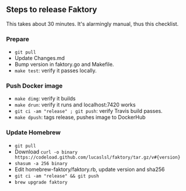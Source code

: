 ## Steps to release Faktory

This takes about 30 minutes.  It's alarmingly manual, thus this
checklist.

### Prepare

- `git pull`
- Update Changes.md
- Bump version in faktory.go and Makefile.
- `make test`: verify it passes locally.

### Push Docker image

- `make dimg`: verify it builds
- `make drun`: verify it runs and localhost:7420 works
- `git ci -am "release" ; git push`: verify Travis build passes.
- `make dpush`: tags release, pushes image to DockerHub

### Update Homebrew

- `git pull`
- Download `curl -o binary https://codeload.github.com/lucaslsl/faktory/tar.gz/v#{version}`
- `shasum -a 256 binary`
- Edit homebrew-faktory/faktory.rb, update version and sha256
- `git ci -am "release" && git push`
- `brew upgrade faktory`
